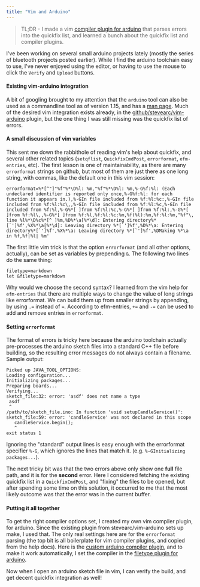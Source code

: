 ```yaml
---
title: "Vim and Arduino"
---
```


> TL;DR - I made a vim [compiler plugin for arduino](https://github.com/muncus/dotfiles/blob/master/.vim/after/compiler/arduino.vim)
> that parses errors into the quickfix list, and learned a bunch about the
> quickfix list and compiler plugins.

I've been working on several small arduino projects lately (mostly the series of
bluetooth projects posted earlier). While I find the arduino toolchain easy to
use, I've never enjoyed using the editor, or having to use the mouse to click
the `Verify` and `Upload` buttons.

#### Existing vim-arduino integration

A bit of googling brought to my attention that the `arduino` tool can also be
used as a commandline tool as of version 1.15, and has a [man
page](https://github.com/arduino/Arduino/blob/master/build/shared/manpage.adoc).
Much of the desired vim integration exists already, in the
[github/stevearc/vim-arduino](https://github.com/stevearc/vim-arduino/) plugin,
but the one thing I was still missing was the quickfix list of errors.

#### A small discussion of vim variables

This sent me down the rabbithole of reading vim's help about quickfix, and
several other related topics (`setqflist`, `QuickfixCmdPost`, `errorformat`,
`efm-entries`, etc). The first lesson is one of maintainability, as there are
many `errorformat` strings on github, but most of them are just there as one
long string, with commas, like the default one in this vim session:

```
errorformat=%*[^"]"%f"%*\D%l: %m,"%f"%*\D%l: %m,%-G%f:%l: (Each undeclared identifier is reported only once,%-G%f:%l: for each function it appears in.),%-GIn file included from %f:%l:%c:,%-GIn file included from %f:%l:%c\,,%-GIn file included from %f:%l:%c,%-GIn file included from %f:%l,%-G%*[ ]from %f:%l:%c,%-G%*[ ]from %f:%l:,%-G%*[ ]from %f:%l\,,%-G%*[ ]from %f:%l,%f:%l:%c:%m,%f(%l):%m,%f:%l:%m,"%f"\, line %l%*\D%c%*[^ ]%m,%D%*\a[%*\d]: Entering directory%*[`']%f',%X%*\a[%*\d]: Leaving directory %*[`']%f',%D%*\a: Entering directory%*[`']%f',%X%*\a: Leaving directory %*[`']%f',%DMaking %*\a in %f,%f|%l| %m'
```

The first little vim trick is that the option `errorformat` (and all other
options, actually), can be set as variables by prepending `&`. The following two
lines do the same thing:

```
filetype=markdown
let &filetype=markdown
```

Why would we choose the second syntax? I learned from the vim help for
`efm-entries` that there are multiple ways to change the value of long strings
like errorformat. We can build them up from smaller strings by appending, by
using `.=` instead of `=`. According to efm-entries, `+=` and `-=` can be used
to add and remove entries in `errorformat`.

#### Setting `errorformat`

The format of errors is tricky here because the arduino toolchain actually
pre-processes the arduino sketch files into a standard C++ file before building,
so the resulting error messages do not always contain a filename. Sample output:

```
Picked up JAVA_TOOL_OPTIONS: 
Loading configuration...
Initializing packages...
Preparing boards...
Verifying...
sketch_file:32: error: 'asdf' does not name a type
 asdf
 ^
/path/to/sketch_file.ino: In function 'void setupCandleService()':
sketch_file:59: error: 'candleService' was not declared in this scope
   candleService.begin();
   ^
exit status 1
```

Ignoring the "standard" output lines is easy enough with the errorformat
specifier `%-G`, which ignores the lines that match it. (e.g.
`%-GInitializing packages...`).

The next tricky bit was that the two errors above only show one **full** file
path, and it is for the **second** error. Here I considered fetching the
existing quickfix list in a `QuickfixCmdPost`, and "fixing" the files to be
opened, but after spending some time on this solution, it occurred to me that
the most likely outcome was that the error was in the current buffer.

#### Putting it all together

To get the right compiler options set, I created my own vim compiler plugin, for
arduino. Since the existing plugin from stevearc/vim-arduino sets up make, I
used that. The only real settings here are for the `errorformat` parsing (the
top bit is all boilerplate for vim compiler plugins, and copied from the help
docs). Here is the [custom arduino compiler
plugin](https://github.com/muncus/dotfiles/blob/master/.vim/after/compiler/arduino.vim),
and to make it work automatically, I set the compiler in the [filetype plugin
for
arduino](https://github.com/muncus/dotfiles/blob/master/.vim/after/ftplugin/arduino.vim).

Now when I open an arduino sketch file in vim, I can verify the build, and get
decent quickfix integration as well!
